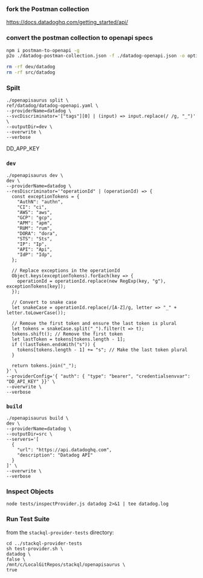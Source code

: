 ### fork the Postman collection
https://docs.datadoghq.com/getting_started/api/

### convert the postman collection to openapi specs
```bash
npm i postman-to-openapi -g
p2o ./datadog-postman-collection.json -f ./datadog-openapi.json -o options.json

rm -rf dev/datadog
rm -rf src/datadog
```

### Spilt
```
./openapisaurus split \
ref/datadog/datadog-openapi.yaml \
--providerName=datadog \
--svcDiscriminator='["tags"][0] | (input) => input.replace(/ /g, "_")' \
--outputDir=dev \
--overwrite \
--verbose
```

DD_APP_KEY 

### `dev`

```
./openapisaurus dev \
dev \
--providerName=datadog \
--resDiscriminator='"operationId" | (operationId) => {
  const exceptionTokens = {
    "AuthN": "authn",
    "CI": "ci",
    "AWS": "aws",
    "GCP": "gcp",
    "APM": "apm",
    "RUM": "rum",
    "DORA": "dora",
    "STS": "Sts",
    "IP": "Ip",
    "API": "Api",
    "IdP": "Idp",
  };

  // Replace exceptions in the operationId
  Object.keys(exceptionTokens).forEach(key => {
    operationId = operationId.replace(new RegExp(key, "g"), exceptionTokens[key]);
  });

  // Convert to snake case
  let snakeCase = operationId.replace(/[A-Z]/g, letter => "_" + letter.toLowerCase());

  // Remove the first token and ensure the last token is plural
  let tokens = snakeCase.split("_").filter(t => t);
  tokens.shift(); // Remove the first token
  let lastToken = tokens[tokens.length - 1];
  if (!lastToken.endsWith("s")) {
    tokens[tokens.length - 1] += "s"; // Make the last token plural
  }

  return tokens.join("_");
}' \
--providerConfig='{ "auth": { "type": "bearer", "credentialsenvvar": "DD_API_KEY" }}' \
--overwrite \
--verbose
```

### `build`

```
./openapisaurus build \
dev \
--providerName=datadog \
--outputDir=src \
--servers='[
  {
    "url": "https://api.datadoghq.com",
    "description": "Datadog API"
  }
]' \
--overwrite \
--verbose
```

### Inspect Objects

```
node tests/inspectProvider.js datadog 2>&1 | tee datadog.log
```

### Run Test Suite

from the `stackql-provider-tests` directory:

```
cd ../stackql-provider-tests
sh test-provider.sh \
datadog \
false \
/mnt/c/LocalGitRepos/stackql/openapisaurus \
true
```
